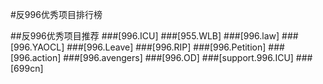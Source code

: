 #反996优秀项目排行榜

##反996优秀项目推荐
###[996.ICU]
###[955.WLB]
###[996.law]
###[996.YAOCL]
###[996.Leave]
###[996.RIP]
###[996.Petition]
###[996.action]
###[996.avengers]
###[996.OD]
###[support.996.ICU]
###[699cn]
